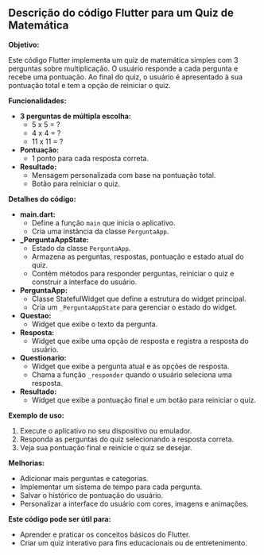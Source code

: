 ## Descrição do código Flutter para um Quiz de Matemática

**Objetivo:** 

Este código Flutter implementa um quiz de matemática simples com 3 perguntas sobre multiplicação. O usuário responde a cada pergunta e recebe uma pontuação. Ao final do quiz, o usuário é apresentado à sua pontuação total e tem a opção de reiniciar o quiz.

**Funcionalidades:**

* **3 perguntas de múltipla escolha:**
    * 5 x 5 = ?
    * 4 x 4 = ?
    * 11 x 11 = ?
* **Pontuação:**
    * 1 ponto para cada resposta correta.
* **Resultado:**
    * Mensagem personalizada com base na pontuação total.
    * Botão para reiniciar o quiz.

**Detalhes do código:**

* **main.dart:**
    * Define a função `main` que inicia o aplicativo.
    * Cria uma instância da classe `PerguntaApp`.
* **_PerguntaAppState:**
    * Estado da classe `PerguntaApp`.
    * Armazena as perguntas, respostas, pontuação e estado atual do quiz.
    * Contém métodos para responder perguntas, reiniciar o quiz e construir a interface do usuário.
* **PerguntaApp:**
    * Classe StatefulWidget que define a estrutura do widget principal.
    * Cria um `_PerguntaAppState` para gerenciar o estado do widget.
* **Questao:**
    * Widget que exibe o texto da pergunta.
* **Resposta:**
    * Widget que exibe uma opção de resposta e registra a resposta do usuário.
* **Questionario:**
    * Widget que exibe a pergunta atual e as opções de resposta.
    * Chama a função `_responder` quando o usuário seleciona uma resposta.
* **Resultado:**
    * Widget que exibe a pontuação final e um botão para reiniciar o quiz.


**Exemplo de uso:**

1. Execute o aplicativo no seu dispositivo ou emulador.
2. Responda as perguntas do quiz selecionando a resposta correta.
3. Veja sua pontuação final e reinicie o quiz se desejar.

**Melhorias:**

* Adicionar mais perguntas e categorias.
* Implementar um sistema de tempo para cada pergunta.
* Salvar o histórico de pontuação do usuário.
* Personalizar a interface do usuário com cores, imagens e animações.

**Este código pode ser útil para:**

* Aprender e praticar os conceitos básicos do Flutter.
* Criar um quiz interativo para fins educacionais ou de entretenimento.
